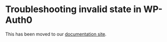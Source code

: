 # Troubleshooting invalid state in WP-Auth0

This has been moved to our [documentation site](https://auth0.com/docs/cms/wordpress/invalid-state).
